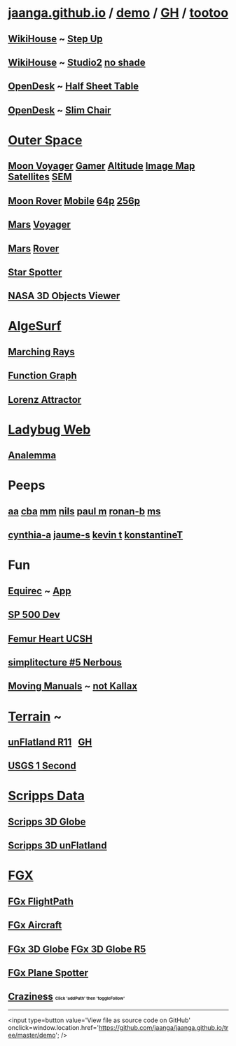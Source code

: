 [jaanga.github.io]( https://jaanga.github.io/ ) / [demo]( https://jaanga.github.io/demo/ ) / [GH]( https://github.com/jaanga/jaanga.github.io ) / [tootoo]( https://jaanga.github.io/demo/tootoo-jaanga-demo.html )
===


## [WikiHouse]( http://wikihouse.github.io/viewer-experiments/ ) ~ [Step Up]( http://wikihouse.github.io/viewer-experiments/display-wikihouse-stepup1/display-wikihouse-stepup1-r2-phone.html )

## [WikiHouse]( http://wikihouse.github.io/viewer-experiments/ ) ~ [Studio2]( http://wikihouse.github.io/viewer-experiments/display-wikihouse-studio2/latest/index.html ) [no shade]( http://wikihouse.github.io/viewer-experiments/display-wikihouse-studio2/latest/index.html#intelhd )

## [OpenDesk]( http://opendesk.github.io/design-playground/ ) ~ [Half Sheet Table]( http://opendesk.github.io/design-playground/opendesk-half-sheet-table/latest/ )

## [OpenDesk]( http://opendesk.github.io/design-playground/ ) ~ [Slim Chair]( http://opendesk.github.io/design-playground/opendesk-slim-chair/latest/ )


# [Outer Space]( http://jaanga.github.io/outer-space/ )

## [Moon Voyager]( http://jaanga.github.io/moon/ ) [Gamer]( http://jaanga.github.io/moon/voyager/gamer/dev/ ) [Altitude]( http://jaanga.github.io/moon/voyager/altitude/dev/ ) [Image Map]( http://jaanga.github.io/moon/voyager/image-map/dev/ ) [Satellites]( http://jaanga.github.io/moon/voyager/satellites/dev/ ) [SEM]( http://jaanga.github.io/moon/voyager/sun-earth-moon/dev/ )

## [Moon Rover]( http://jaanga.github.io/moon ) [Mobile]( http://jaanga.github.io/moon/rover-mobile/dev/ ) [64p]( http://jaanga.github.io/moon/rover-64p/dev/ ) [256p]( http://jaanga.github.io/moon/rover-256p/dev/ )

## [Mars]( http://jaanga.github.io/mars/ ) [Voyager]( http://jaanga.github.io/mars/voyager/gamer/dev/ )

## [Mars]( http://jaanga.github.io/mars/ ) [Rover]( http://jaanga.github.io/mars/rover/128p/dev/ )

## [Star Spotter]( http://jaanga.github.io/outer-space/star-spotter/dev/ )

## [NASA 3D Objects Viewer]( http://jaanga.github.io/outer-space/nasa-3d-objects-viewer/dev/ )


# [AlgeSurf]( http://jaanga.github.io/algesurf/home-page/r3/index.html )

## [Marching Rays]( http://jaanga.github.io/algesurf/ray-marching/dev/ )

## [Function Graph]( http://jaanga.github.io/algesurf/function-graph/latest/ )

## [Lorenz Attractor]( http://jaanga.github.io/algesurf/chaotic-maps/lorenz-attractor/r2/lorenz-attractor.html )


# [Ladybug Web]( https://ladybug-tools.github.io/ladybug-web/ )

## [Analemma]( https://ladybug-tools.github.io/ladybug-web/analemma-3d/ )

# Peeps

## [aa]( http://jaanga.github.io/demo/aa/ ) [cba]( http://jaanga.github.io/demo/cba/snow-mountain-trek-april-2016/ ) [mm]( http://jaanga.github.io/demo/mm/ ) [nils]( http://jaanga.github.io/demo/nils/podcast-hero/ )  [paul m]( http://jaanga.github.io/demo/paul-m/ )  [ronan-b]( http://jaanga.github.io/demo/ronanb-b/ ) [ms]( http://jaanga.github.io/demo/ms/ )

## [cynthia-a]( https://cynthiaarmour.github.io ) [jaume-s](  http://jaanga.github.io/demo/jaume-s/ ) [kevin t]( http://jaanga.github.io/demo/kevin-t/half-dome-viewer/ ) [konstantineT]( http://jaanga.github.io/demo/konstantine-t/ )

# Fun

## [Equirec]( http://jaanga.github.io/equirec/ ) ~ [App]( http://jaanga.github.io/equirec/equirec-image-flickr/ )

## [SP 500 Dev]( http://jaanga.github.io/sp500/build/ )


## [Femur Heart UCSH]( http://theo-armour.github.io/ucsf/ )

## [simplitecture #5 Nerbous]( http://atechathon.github.io/simplitechture/simplitechture-05-nerbous.html )


## [Moving Manuals]( http://jaanga.github.io/moving-manuals/ ) ~ [not Kallax]( http://jaanga.github.io/moving-manuals/kallax-nxn/ )


# [Terrain]( http://jaanga.github.io/terrain-viewer/readme-reader.html ) ~

## [unFlatland R11]( http://jaanga.github.io/terrain-viewer/un-flatland/latest/ ) &nbsp; [GH]( https://github.com/jaanga/terrain-viewer/tree/gh-pages/un-flatland )

## [USGS 1 Second]( http://jaanga.github.io/terrain-usgs-viewers/png-usgs-viewer-3d-unflatland/latest/ )


# [Scripps Data]( http://topex.ucsd.edu/index.html )

## [Scripps 3D Globe]( http://jaanga.github.io/terrain-srtm30-plus-viewers/png-tms7-viewer-3d-globe-low/latest/ )
## [Scripps 3D unFlatland]( http://jaanga.github.io/terrain-srtm30-plus-viewers/png-tms7-viewer-3d-unflatland-features/latest/ )


# [FGX]( http://fgx.github.io/ )

## [FGx FlightPath]( http://fgx.github.io/sandbox/flightpath/ )

## [FGx Aircraft]( http://fgx.github.io/fgx-aircraft-overview/latest/ )

## [FGx 3D Globe]( http://fgx.github.io/fgx-globe/index.html ) [FGx 3D Globe R5]( http://fgx.github.io/fgx-globe/fgx-globe-r5/index.html )

## [FGx Plane Spotter]( http://jaanga.github.io/fgx-plane-spotter/latest/ )

## [Craziness]( http://jaanga.github.io/terrain-viewer/un-flatland/r11/un-flatland-r11-debug.html ) <span style=font-size:7pt; >Click 'addPath' then 'toggleFollow'</span>

---
<!--
#[Art Scott Orbit Thingy]( http://theo-armour.github.io/explayrimental/art-scott/art-scott-orbit-thingy.html )

## [Drawing on HeightMap]( http://jaanga.github.io/cookbook/drawing-on-heightmap/drawing-on-heightmap.html )
##[Array of Cubes Riding Sin Wave]( http://theo-armour.github.io/explayrimental/tumblrs/2014-11-27-2d-array-cubes-sin-wave.html )

-->

<input type=button value='View file as source code on GitHub' onclick=window.location.href='https://github.com/jaanga/jaanga.github.io/tree/master/demo'; />
